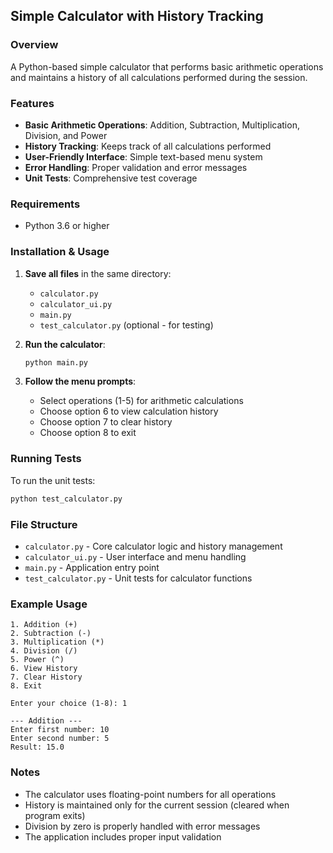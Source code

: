 ## Simple Calculator with History Tracking

### Overview
A Python-based simple calculator that performs basic arithmetic operations and maintains a history of all calculations performed during the session.

### Features
- **Basic Arithmetic Operations**: Addition, Subtraction, Multiplication, Division, and Power
- **History Tracking**: Keeps track of all calculations performed
- **User-Friendly Interface**: Simple text-based menu system
- **Error Handling**: Proper validation and error messages
- **Unit Tests**: Comprehensive test coverage

### Requirements
- Python 3.6 or higher

### Installation & Usage

1. **Save all files** in the same directory:
   - `calculator.py`
   - `calculator_ui.py`
   - `main.py`
   - `test_calculator.py` (optional - for testing)

2. **Run the calculator**:
   ```bash
   python main.py
   ```

3. **Follow the menu prompts**:
   - Select operations (1-5) for arithmetic calculations
   - Choose option 6 to view calculation history
   - Choose option 7 to clear history
   - Choose option 8 to exit

### Running Tests
To run the unit tests:
```bash
python test_calculator.py
```

### File Structure
- `calculator.py` - Core calculator logic and history management
- `calculator_ui.py` - User interface and menu handling
- `main.py` - Application entry point
- `test_calculator.py` - Unit tests for calculator functions

### Example Usage
```
1. Addition (+)
2. Subtraction (-)
3. Multiplication (*)
4. Division (/)
5. Power (^)
6. View History
7. Clear History
8. Exit

Enter your choice (1-8): 1

--- Addition ---
Enter first number: 10
Enter second number: 5
Result: 15.0
```

### Notes
- The calculator uses floating-point numbers for all operations
- History is maintained only for the current session (cleared when program exits)
- Division by zero is properly handled with error messages
- The application includes proper input validation